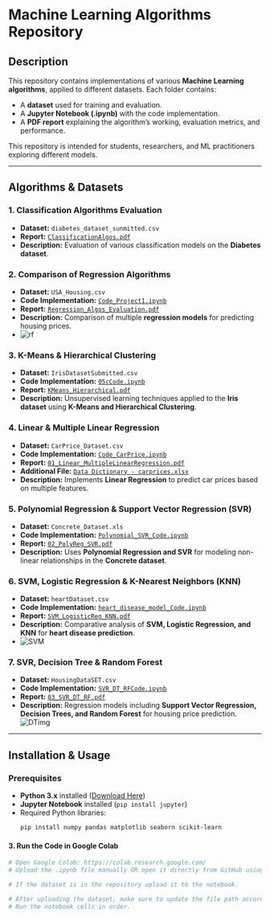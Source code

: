 # **Machine Learning Algorithms Repository**

## **Description**
This repository contains implementations of various **Machine Learning algorithms**, applied to different datasets. Each folder contains:
- A **dataset** used for training and evaluation.
- A **Jupyter Notebook (.ipynb)** with the code implementation.
- A **PDF report** explaining the algorithm’s working, evaluation metrics, and performance.

This repository is intended for students, researchers, and ML practitioners exploring different models.

---

## **Algorithms & Datasets**
### **1. Classification Algorithms Evaluation**
- **Dataset:** `diabetes_dataset_sunmitted.csv`
- **Report:** [`ClassificationAlgos.pdf`](Classification_Algos_Evaluation/ClassificationAlgos.pdf)
- **Description:** Evaluation of various classification models on the **Diabetes dataset**.

### **2. Comparison of Regression Algorithms**
- **Dataset:** `USA_Housing.csv`
- **Code Implementation:** [`Code_Project1.ipynb`](Comparison_Regression_Algos/Code_Project1.ipynb)
- **Report:** [`Regression_Algos_Evaluation.pdf`](Comparison_Regression_Algos/Regression_Algos_Evaluation.pdf)
- **Description:** Comparison of multiple **regression models** for predicting housing prices.
- ![rf](https://github.com/user-attachments/assets/730c86b6-bd44-410c-a655-93fe25c63756)



### **3. K-Means & Hierarchical Clustering**
- **Dataset:** `IrisDatasetSubmitted.csv`
- **Code Implementation:** [`05cCode.ipynb`](KMeans_Hierarchical_Clustering/05cCode.ipynb)
- **Report:** [`KMeans_Hierarchical.pdf`](KMeans_Hierarchical_Clustering/KMeans_Hierarchical.pdf)
- **Description:** Unsupervised learning techniques applied to the **Iris dataset** using **K-Means and Hierarchical Clustering**.

### **4. Linear & Multiple Linear Regression**
- **Dataset:** `CarPrice_Dataset.csv`
- **Code Implementation:** [`Code_CarPrice.ipynb`](Linear_MultipleLinearRegression/Code_CarPrice.ipynb)
- **Report:** [`01_Linear_MultipleLinearRegression.pdf`](Linear_MultipleLinearRegression/01_Linear_MultipleLinearRegression.pdf)
- **Additional File:** [`Data Dictionary - carprices.xlsx`](Linear_MultipleLinearRegression/Data%20Dictionary%20-%20carprices.xlsx)
- **Description:** Implements **Linear Regression** to predict car prices based on multiple features.

### **5. Polynomial Regression & Support Vector Regression (SVR)**
- **Dataset:** `Concrete_Dataset.xls`
- **Code Implementation:** [`Polynomial_SVR_Code.ipynb`](PolynomialReg_SVR/Polynomial_SVR_Code.ipynb)
- **Report:** [`02_PolyReg_SVR.pdf`](PolynomialReg_SVR/02_PolyReg_SVR.pdf)
- **Description:** Uses **Polynomial Regression and SVR** for modeling non-linear relationships in the **Concrete dataset**.

### **6. SVM, Logistic Regression & K-Nearest Neighbors (KNN)**
- **Dataset:** `heartDataset.csv`
- **Code Implementation:** [`heart_disease_model_Code.ipynb`](SVM_LogisticRegression_KNN/heart_disease_model_Code.ipynb)
- **Report:** [`SVM_LogisticReg_KNN.pdf`](SVM_LogisticRegression_KNN/SVM_LogisticReg_KNN.pdf)
- **Description:** Comparative analysis of **SVM, Logistic Regression, and KNN** for **heart disease prediction**.
- ![SVM](https://github.com/user-attachments/assets/bf0aa490-34b2-4c2b-a500-a20049f9a710)


### **7. SVR, Decision Tree & Random Forest**
- **Dataset:** `HousingDataSET.csv`
- **Code Implementation:** [`SVR_DT_RFCode.ipynb`](SVR_DecisionTree_RandomForest/SVR_DT_RFCode.ipynb)
- **Report:** [`03_SVR_DT_RF.pdf`](SVR_DecisionTree_RandomForest/03_SVR_DT_RF.pdf)
- **Description:** Regression models including **Support Vector Regression, Decision Trees, and Random Forest** for housing price prediction.
![DTimg](https://github.com/user-attachments/assets/1fd84766-1297-4ec9-892f-1055e69e9088)

---

## **Installation & Usage**
### **Prerequisites**
- **Python 3.x** installed ([Download Here](https://www.python.org/))
- **Jupyter Notebook** installed (`pip install jupyter`)
- Required Python libraries:
  ```sh
  pip install numpy pandas matplotlib seaborn scikit-learn
  ```
#### **3. Run the Code in Google Colab**
```sh
# Open Google Colab: https://colab.research.google.com/
# Upload the .ipynb file manually OR open it directly from GitHub using:

# If the dataset is in the repository upload it to the notebook.

# After uploading the dataset, make sure to update the file path accordingly in the notebook.
# Run the notebook cells in order.
```
